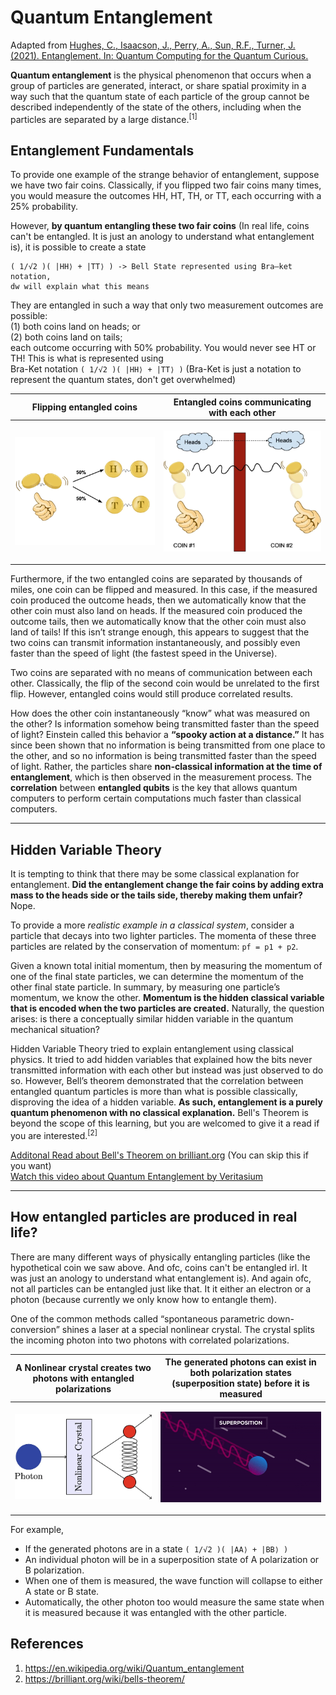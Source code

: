 # Quantum Entanglement

Adapted from [Hughes, C., Isaacson, J., Perry, A., Sun, R.F., Turner, J. (2021). Entanglement. In: Quantum Computing for the Quantum Curious.](https://rdcu.be/cRgeZ)    

**Quantum entanglement** is the physical phenomenon that occurs when a group of particles are generated, interact, or share spatial proximity in a way such that the quantum state of each particle of the group cannot be described independently of the state of the others, including when the particles are separated by a large distance.<sup>[1]</sup>   

## Entanglement Fundamentals
To provide one example of the strange behavior of entanglement, suppose we have two fair coins. Classically, if you flipped two fair coins many times, you would measure the outcomes HH, HT, TH, or TT, each occurring with a 25% probability.   

However, **by quantum entangling these two fair coins** (In real life, coins can't be entangled. It is just an anology to understand what entanglement is), it is possible to create a state  

```
( 1/√2 )( |HH⟩ + |TT⟩ ) -> Bell State represented using Bra–ket notation, 
dw will explain what this means
```

They are entangled in such a way that only two measurement outcomes are possible:    
(1) both coins land on heads; or  
(2) both coins land on tails;  
each outcome occurring with 50% probability. You would never see HT or TH! This is what is represented using   
Bra-Ket notation `( 1/√2 )( |HH⟩ + |TT⟩ )` (Bra-Ket is just a notation to represent the quantum states, don't get overwhelmed)

| Flipping entangled coins | Entangled coins communicating with each other  |
|:------------------------:|:----------------------------------------------:|
| <p align = "center"><img src="assets/coin%20entangled.png"></p> | <p align = "center"><img src="assets/coin%20entangled%202.png"></p> |


Furthermore, if the two entangled coins are separated by thousands of miles, one coin can be flipped and measured. In this case, if the measured coin produced the outcome heads, then we automatically know that the other coin must also land on heads. If the measured coin produced the outcome tails, then we automatically know that the other coin must also land of tails! If this isn’t strange enough, this appears to suggest that the two coins can transmit information instantaneously, and possibly even faster than the speed of light (the fastest speed in the Universe).   

Two coins are separated with no means of communication between each other. Classically, the flip of the second coin would be unrelated to the first flip. However, entangled coins would still produce correlated results.  

How does the other coin instantaneously “know” what was measured on the other? Is information somehow being transmitted faster than the speed of light? Einstein called this behavior a **“spooky action at a distance.”** It has since been shown that no information is being transmitted from one place to the other, and so no information is being transmitted faster than the speed of light. Rather, the particles share **non-classical information at the time of entanglement**, which is then observed in the measurement process. The **correlation** between **entangled qubits** is the key that allows quantum computers to perform certain computations much faster than classical computers.  

---

## Hidden Variable Theory

It is tempting to think that there may be some classical explanation for entanglement. **Did the entanglement change the fair coins by adding extra mass to the heads side or the tails side, thereby making them unfair?** Nope.   

To provide a more *realistic example in a classical system*, consider a particle that decays into two lighter particles. The momenta of these three particles are related by the conservation of momentum: `pf = p1 + p2`.   

Given a known total initial momentum, then by measuring the momentum of one of the final state particles, we can determine the momentum of the other final state particle. In summary, by measuring one particle’s momentum, we know the other. **Momentum is the hidden classical variable that is encoded when the two particles are created.** Naturally, the question arises: is there a conceptually similar hidden variable in the quantum mechanical situation?

Hidden Variable Theory tried to explain entanglement using classical physics. It tried to add hidden variables that explained how the bits never transmitted information with each other but instead was just observed to do so. However, Bell’s theorem demonstrated that the correlation between entangled quantum particles is more than what is possible classically, disproving the idea of a hidden variable. **As such, entanglement is a purely quantum phenomenon with no classical explanation.** Bell's Theorem is beyond the scope of this learning, but you are welcomed to give it a read if you are interested.<sup>[2]</sup>

[Additonal Read about Bell's Theorem on brilliant.org](https://brilliant.org/wiki/bells-theorem/) (You can skip this if you want)    
[Watch this video about Quantum Entanglement by Veritasium](https://www.youtube.com/watch?v=ZuvK-od647c)

---

## How entangled particles are produced in real life? 

There are many different ways of physically entangling particles (like the hypothetical coin we saw above. And ofc, coins can't be entangled irl. It was just an anology to understand what entanglement is). And again ofc, not all particles can be entangled just like that. It it either an electron or a photon (because currently we only know how to entangle them).  

One of the common methods called “spontaneous parametric down-conversion” shines a laser at a special nonlinear crystal. The crystal splits the incoming photon into two photons with correlated polarizations.

| A Nonlinear crystal creates two photons with entangled polarizations  | The generated photons can exist in both polarization states (<b>superposition</b> state) before it is measured  |
|:---------------:|:---------------:|
| <p align = "center"><img src="assets/photon%20entangled.webp"></p> | <p align = "center"><img src = "assets/superposition.gif" alt = "superposition in photons" > |

For example,    
+ If the generated photons are in a state `( 1/√2 )( |AA⟩ + |BB⟩ )`  
+ An individual photon will be in a superposition state of A polarization or B polarization.    
+ When one of them is measured, the wave function will collapse to either A state or B state.   
+ Automatically, the other photon too would measure the same state when it is measured because it was entangled with the other particle.     


## References
1. https://en.wikipedia.org/wiki/Quantum_entanglement
2. https://brilliant.org/wiki/bells-theorem/
